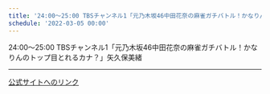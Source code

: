 ```yaml
---
title: '24:00～25:00 TBSチャンネル1「元乃木坂46中田花奈の麻雀ガチバトル！かなりんのトップ目とれるカナ？」矢久保美緒'
schedule: '2022-03-05 00:00'
---
```


<div id="detailBody"> <div>  24:00～25:00 TBSチャンネル1「元乃木坂46中田花奈の麻雀ガチバトル！かなりんのトップ目とれるカナ？」矢久保美緒 </div></div>

---
[公式サイトへのリンク]('http://www.nogizaka46.com/schedule/2022/03/065291.php?member=mio-yakubo&category=&monthly=202203')